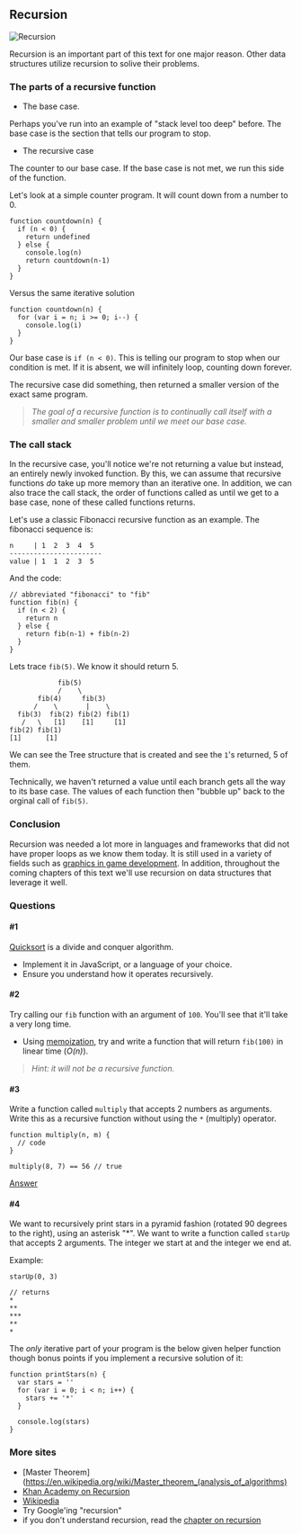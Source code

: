 ## Recursion

![Recursion](images/recursion_final.png)

Recursion is an important part of this text for one major reason. Other data structures utilize recursion to solive their problems.

### The parts of a recursive function

- The base case.

Perhaps you've run into an example of "stack level too deep" before. The base case is the section that tells our program to stop.

- The recursive case

The counter to our base case. If the base case is not met, we run this side of the function.

Let's look at a simple counter program. It will count down from a number to 0.

```
function countdown(n) {
  if (n < 0) {
    return undefined
  } else {
    console.log(n)
    return countdown(n-1)
  }
}
```

Versus the same iterative solution

```
function countdown(n) {
  for (var i = n; i >= 0; i--) {
    console.log(i)
  }
}
```

Our base case is `if (n < 0)`. This is telling our program to stop when our condition is met. If it is absent, we will infinitely loop, counting down forever.

The recursive case did something, then returned a smaller version of the exact same program.

> _The goal of a recursive function is to continually call itself with a smaller and smaller problem until we meet our base case._

### The call stack

In the recursive case, you'll notice we're not returning a value but instead, an entirely newly invoked function. By this, we can assume that recursive functions _do_ take up more memory than an iterative one. In addition, we can also trace the call stack, the order of functions called as until we get to a base case, none of these called functions returns.

Let's use a classic Fibonacci recursive function as an example. The fibonacci sequence is:

```
n     | 1  2  3  4  5 
-----------------------
value | 1  1  2  3  5
```

And the code:

```
// abbreviated "fibonacci" to "fib"
function fib(n) {
  if (n < 2) {
    return n
  } else {
    return fib(n-1) + fib(n-2)
  }
}
```

Lets trace `fib(5)`. We know it should return 5.

```
            fib(5)
            /    \
       fib(4)     fib(3)
      /    \       |    \ 
  fib(3)  fib(2) fib(2) fib(1)
   /   \   [1]    [1]     [1]
fib(2) fib(1)
[1]      [1]
```

We can see the Tree structure that is created and see the `1`'s returned, 5 of them.

Technically, we haven't returned a value until each branch gets all the way to its base case. The values of each function then "bubble up" back to the orginal call of `fib(5)`.

### Conclusion

Recursion was needed a lot more in languages and frameworks that did not have proper loops as we know them today. It is still used in a variety of fields such as [graphics in game development](https://books.google.com/books?id=3ljRBQAAQBAJ&pg=PA122&lpg=PA122&dq=game+development+recursion+graphics&source=bl&ots=5LX2SaW1c1&sig=RvrzzWkju9udKcRqf73vpg0FfCI&hl=en&sa=X&ved=0ahUKEwjmqtDl96vYAhWHgVQKHYqyD_cQ6AEIMzAB#v=snippet&q=recursion&f=false). In addition, throughout the coming chapters of this text we'll use recursion on data structures that leverage it well.

### Questions

#### #1

[Quicksort](https://en.wikipedia.org/wiki/Quicksort) is a divide and conquer algorithm.
- Implement it in JavaScript, or a language of your choice.
- Ensure you understand how it operates recursively.

#### #2

Try calling our `fib` function with an argument of `100`. You'll see that it'll take a very long time.
- Using [memoization](https://en.wikipedia.org/wiki/Memoization), try and write a function that will return `fib(100)` in linear time (_O(n)_).

> _Hint: it will not be a recursive function._

#### #3

Write a function called `multiply` that accepts 2 numbers as arguments. Write this as a recursive function without using the `*` (multiply) operator.

```
function multiply(n, m) {
  // code
}

multiply(8, 7) == 56 // true
```

[Answer](https://repl.it/repls/PeacefulKlutzyGeese)

#### #4

We want to recursively print stars in a pyramid fashion (rotated 90 degrees to the right), using an asterisk "*". We want to write a function called `starUp` that accepts 2 arguments. The integer we start at and the integer we end at.

Example:

```
starUp(0, 3)

// returns
*
**
***
**
*
```

The _only_ iterative part of your program is the below given helper function though bonus points if you implement a recursive solution of it:

```
function printStars(n) {
  var stars = ''
  for (var i = 0; i < n; i++) {
    stars += '*'
  }

  console.log(stars)
}
```

### More sites

- [Master Theorem](https://en.wikipedia.org/wiki/Master_theorem_(analysis_of_algorithms)
- [Khan Academy on Recursion](https://www.khanacademy.org/computing/computer-science/algorithms/recursive-algorithms/a/recursionre)
- [Wikipedia](https://en.wikipedia.org/wiki/Recursion_(computer_science))
- Try Google'ing "recursion"
- if you don't understand recursion, read the [chapter on recursion]()
